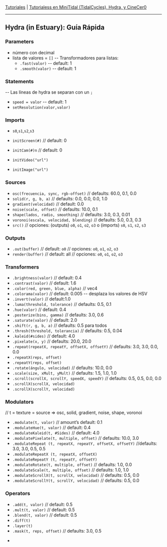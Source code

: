 
[Tutoriales](../Tutorials/README.md) | [Tutorialess en MiniTidal (TidalCycles), Hydra, y CineCer0](README.md)    

-------------------------------------------------------------------------------  

## Hydra (in Estuary): Guía Rápida

### Parameters
+ número con decimal
+ lista de valores = `[]`
-- Transformadores para listas:
  + `.fast(valor)` -- default: 1
  + `.smooth(valor)` -- default: 1

### Statements
-- Las líneas de hydra se separan con un `;`
+ `speed = valor` -- default: 1
+ `setResolution(valor,valor)`

### Imports

+ `s0`,`s1`,`s2`,`s3`

+ `initScreen(#)` // default: 0
+ `initCam(#)n` // default: 0
+ `initVideo("url")`
+ `initImage("url")`

### Sources

+ `osc(frecuencia, sync, rgb-offset)` // defaults: 60.0, 0.1, 0.0
+ `solid(r, g, b, a)` // defaults: 0.0, 0.0, 0.0, 1.0
+ `gradient(velocidad)` // default: 0.0
+ `noise(scale, offset)` // defaults: 10.0, 0.1
+ `shape(lados, radio, smoothing)` // defaults: 3.0, 0.3, 0.01
+ `voronoi(escala, velocidad, blending)` // defaults: 5.0, 0.3, 0.3
+ `src()` // opciones: (outputs) `o0`, `o1`, `o2`, `o3` o (imports) `s0`, `s1`, `s2`, `s3`


### Outputs
+ `.out(buffer)` // default: `o0` // opciones: `o0`, `o1`, `o2`, `o3`
+ `render(buffer)` // default: all // opciones: `o0`, `o1`, `o2`, `o3`


### Transformers
+ `.brightness(valor)` // default: 0.4
+ `.contrast(valor)` // default: 1.6
+ `.color(red, green, blue, alpha)` // vec4
+ `.colorama(valor)` // default: 0.005 -- desplaza los valores de HSV
+ `.invert(valor)` // default:1.0
+ `.luma(threshold, tolerance)` // defaults: 0.5, 0.1
+ `.hue(valor)` // default: 0.4
+ `.posterize(bins, gamma)` // defaults: 3.0, 0.6
+ `.saturate(valor)` // default: 2.0
+ `.shift(r, g, b, a)` // defaults: 0.5 para todos
+ `.thresh(threshold, tolerancia)` // defaults: 0.5, 0.04
+ `.kaleid(#sides)` // default: 4.0
+ `.pixelate(x, y)` // defaults: 20.0, 20.0
+ `.repeat(repeatX, repeatY, offsetX, offsetY)` // defaults: 3.0, 3.0, 0.0, 0.0
+ `.repeatX(reps, offset)`
+ `.repeatY(reps, offset)`
+ `.rotate(ángulo, velocidad)` // defaults: 10.0, 0.0
+ `.scale(size, xMult, yMult)` // defaults: 1.5, 1.0, 1.0
+ `.scroll(scrollX, scrollY, speedX, speedY)` // defaults: 0.5, 0.5, 0.0, 0.0
+ `.scrollX(scrollX, velocidad)`
+ `.scrollX(scrollY, velocidad)`


### Modulators

// t = texture = source => osc, solid, gradient, noise, shape, voronoi

+ `.modulate(t, valor)` // amount’s default: 0.1
+ `.modulateHue(t, valor)` // default: 0.4
+ `.modulateKaleid(t, #Sides)` // default: 4.0
+ `.modulatePixelate(t, multiple, offset)` // defaults: 10.0, 3.0
+ `.modulateRepeat (t, repeatX, repeatY, offsetX, offsetY)` //defaults: 3.0, 3.0, 0.5, 0.5
+ `.modulateRepeatX (t, repeatX, offsetX)`
+ `.modulateRepeatY (t, repeatY, offsetY)`
+ `.modulateRotate(t, multiple, offset)` // defaults: 1.0, 0.0
+ `.modulateScale(t, multiple, offset)` // defaults: 1.0, 1.0
+ `.modulateScrollX(t, scrollX, velocidad)` // defaults: 0.5, 0.0
+ `.modulateScrollY(t, scrollY, velocidad)` // defaults: 0.5, 0.0


### Operators

+ `.add(t, valor)` // default: 0.5
+ `.mult(t, valor)` // default: 0.5
+ `.blend(t, valor)` // default: 0.5
+ `.diff(t)`
+ `.layer(t)`
+ `.mask(t, reps, offset)` // defaults: 3.0, 0.5


-
